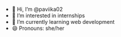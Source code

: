 - 👋 Hi, I’m @paviika02
- 👀 I’m interested in internships
- 🌱 I’m currently learning web development
- 😄 Pronouns: she/her
  

<!---
paviika02/paviika02 is a ✨ special ✨ repository because its `README.md` (this file) appears on your GitHub profile.
You can click the Preview link to take a look at your changes.
--->
